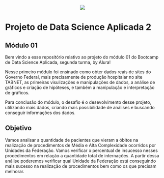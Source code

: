 <p align="center">
  <img src="https://github.com/hc0rd31r0/Bootcamp_Data_Science/blob/main/img/IA.jpg?raw=true"/>
</p>

# Projeto de Data Science Aplicada 2 

## Módulo 01
Bem vindo a esse repositório relativo ao projeto do módulo 01 do Bootcamp de Data Science Aplicada, segunda turma, by Alura!

Nesse primeiro módulo foi ensinado como obter dados reais de sites do Governo Federal, mais precisamente de produção hospitalar no site TABNET, as primeiras visulizações e manipulações de dados, a análise de gráficos e criação de hipóteses, e também a manipulação e interpretação de gráficos.

Para conclusão do módulo, o desafio é o desevolvimento desse projeto, utilizando mais dados, criando mais possibilidade de análises e buscando conseguir informações dos dados.


## Objetivo
Vamos analisar a quantidade de pacientes que vieram a óbitos na realização de procedimentos de Média e Alta Complexidade ocorridos por Unidades da Federação. Vamos verificar o percentual de insucesso nesses procedimentos em relação a quantidade total de internações. A partir dessa análise poderemos verificar qual Unidade da Federação está conseguindo mais sucesso na realização de procedimentos bem como os que precisam melhorar.

